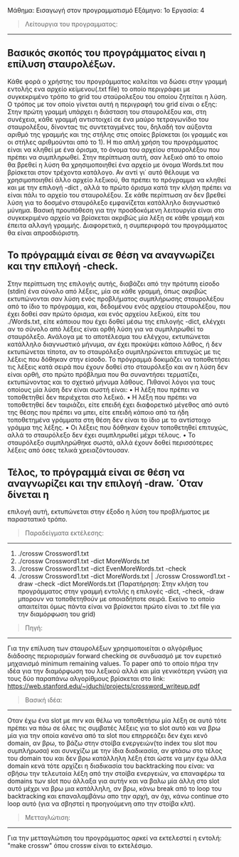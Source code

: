 Μάθημα: Εισαγωγή στον προγραμματισμό
Εξάμηνο: 1ο
Εργασία: 4

>Λείτουργια του προγραμματος:
-----------------------------
## Βασικός σκοπός του προγράμματος είναι η επίλυση σταυρολέξων.
Κάθε φορά ο χρήστης του προγράμματος καλείται να δώσει στην γραμμή εντολής ενα αρχείο κείμενου(.txt file)
το οποίο περιγράφει με συγκεκριμένο τρόπο το grid του σταύρολεξου του οποίου ζητείται η λύση.
Ο τρόπος με τον οποίο γίνεται αυτή η περιγραφή του grid είναι ο εξης: 
Στην πρώτη γραμμή υπάρχει η διάσταση του σταυρολέξου και, στη συνέχεια,
κάθε γραμμή αντιστοιχεί σε ένα μαύρο τετραγωνίδιο του σταυρολέξου, δίνοντας τις
συντεταγμένες του, δηλαδή τον αύξοντα αριθμό της γραμμής και της στήλης στις οποίες βρίσκεται
(οι γραμμές και οι στήλες αριθμούνται από το 1). Η πιο απλή χρήση του προγράμματος είναι να 
κληθεί με ένα όρισμα, το όνομα του αρχείου σταυρολέξου που πρέπει να συμπληρωθεί. Στην περίπτωση
αυτή, σαν λεξικό από το οποίο θα βρεθεί η λύση θα χρησιμοποιηθεί ένα αρχείο με
όνομα Words.txt που βρίσκεται στον τρέχοντα κατάλογο. Αν αντί γι΄ αυτό θέλουμε να
χρησιμοποιηθεί άλλο αρχείο λεξικού, θα πρέπει το πρόγραμμα να κληθεί και με την επιλογή -dict
<dictionaryfile>, αλλά το πρώτο όρισμα κατά την κλήση πρέπει να είναι πάλι το αρχείο του σταυρολέξου. 
Σε κάθε περίπτωση αν δεν βρεθεί λύση για το δοσμένο σταυρόλεξο εμφανίζεται κατάλληλο διαγνωστικό μύνημα.
Βασική προυπόθεση για την προσδοκόμενη λειτουργία είναι στο συγκεκριμένο αρχείο να βρίσκεται ακριβώς
μία λέξη σε κάθε γραμμή και έπειτα αλλαγή γραμμής. Διαφορετικά, η συμπεριφορά του προγράμματος θα είναι 
απροσδιόριστη.

## Το πρόγραμμά είναι σε θέση να αναγνωρίζει και την επιλογή -check.
Στην περίπτωση της επιλογής αυτής, διαβάζει από την πρότυπη είσοδο (stdin) ένα σύνολο από λέξεις, 
μία σε κάθε γραμμή, όπως ακριβώς εκτυπώνονται σαν λύση ενός προβλήματος συμπλήρωσης σταυρολέξου από το
ίδιο το πρόγραμμα, και, δεδομένου ενός αρχείου σταυρολέξου, που έχει δοθεί σαν πρώτο όρισμα, και
ενός αρχείου λεξικού, είτε του ./Words.txt, είτε κάποιου που έχει δοθεί μέσω της επιλογής -dict,
ελέγχει αν το σύνολο από λέξεις είναι ορθή λύση για να συμπληρωθεί το σταυρόλεξο. Ανάλογα
με το αποτέλεσμα του ελέγχου, εκτυπώνεται κατάλληλο διαγνωστικό μήνυμα, αν έχει προκύψει
κάποιο λάθος, ή δεν εκτυπώνεται τίποτα, αν το σταυρόλεξο συμπληρώνεται επιτυχώς με τις λέξεις
που δόθηκαν στην είσοδο. Το πρόγραμμά δοκιμάζει να τοποθετήσει τις λέξεις κατά
σειρά που έχουν δοθεί στο σταυρόλεξο και αν η λύση δεν είναι ορθή, στο πρώτο πρόβλημα που θα
συναντήσει τερματίζει, εκτυπώνοντας και το σχετικό μήνυμα λάθους. Πιθανοί λόγοι για τους
οποίους μία λύση δεν είναι σωστή είναι:
• Η λέξη που πρέπει να τοποθετηθεί δεν περιέχεται στο λεξικό.
• Η λέξη που πρέπει να τοποθετηθεί δεν ταιριάζει, είτε επειδή έχει διαϕορετικό μέγεθος από αυτό
της θέσης που πρέπει να μπει, είτε επειδή κάποιο από τα ήδη τοποθετημένα γράμματα στη θέση
δεν είναι το ίδιο με το αντίστοιχο γράμμα της λέξης.
• Οι λέξεις που δόθηκαν έχουν τοποθετηθεί επιτυχώς, αλλά το σταυρόλεξο δεν έχει συμπληρωθεί
μέχρι τέλους.
• Το σταυρόλεξο συμπληρώθηκε σωστά, αλλά έχουν δοθεί περισσότερες λέξεις από όσες τελικά
χρειαζόντουσαν.

## Τέλος, το πρόγραμμά είναι σε θέση να αναγνωρίζει και την επιλογή -draw. ΄Οταν δίνεται η
επιλογή αυτή, εκτυπώνεται στην έξοδο η λύση του προβλήματος με παραστατικό τρόπο.

>Παραδείγματα εκτέλεσης:
------------------------
1. ./crossw Crossword1.txt    
2. ./crossw Crossword1.txt -dict MoreWords.txt
3. ./crossw Crossword1.txt -dict EvenMoreWords.txt -check
4. ./crossw Crossword1.txt -dict MoreWords.txt | ./crossw Crossword1.txt -draw -check -dict MoreWords.txt
(Παρατήρηση: Στην κλήση του προγράμματος στην γραμμή εντολής η επιλογές -dict, -check, -draw μπορουν να 
τοποθετηθούν με οποιαδήποτε σειρά. Εκείνο το οποίο απαιτείται όμως πάντα είναι να βρίσκεται πρώτο είναι το
.txt file για την διαμόρφωση του grid)

>Πηγή:
------------------
Για την επίλυση των σταυρολέξων χρησιμοποιείται ο αλγόριθμος διάδοσης περιορισμών forward checking 
σε συνδυασμό με τον ευρετικό μηχανισμό minimum remaining values. Το paper από το οποίο 
πήρα την ιδέα για την διαμόρφωση του λεξικού αλλά και μία γενικότερη γνώση για 
τους δύο παραπάνω αλγορίθμους βρίσκεται στο link: https://web.stanford.edu/~jduchi/projects/crossword_writeup.pdf

>Βασική ιδέα:
-------------
Οταν έχω ένα slot με mrv και θέλω να τοποθετήσω μία λέξη σε αυτό τότε πρέπει να πάω σε όλες τις 
συμβατές λέξεις για το slot αυτό και να βρω μία για την οποία κανένα από τα slot που επηρρεάζει 
δεν έχει κενό domain, αν βρω, το βάζω στην στοίβα ενεργειών(το index του slot που συμπλήρωσα) 
και συνεχίζω με την ίδια διαδικασία, αν φτάσω στο τέλος του domain του και δεν βρω κατάλληλη λέξη
έτσι ώστε να μην έχω άλλα domain κενά τότε αρχίζει η διαδικασία του backtracking που είναι: 
να σβήσω την τελευταία λέξη από την στοίβα ενεργειών, να επαναφέρω τα domains των slot που άλλαξα
για αυτήν και να βαλω μία άλλη στο slot αυτό μέχρι να βρω μια κατάλληλη, αν βρω, κάνω break από 
το loop του backtracking και επαναλαμβάνω απο την αρχή, αν όχι, κάνω continue στο loop αυτό
(για να σβηστεί η προηγούμενη απο την στοίβα κλπ).

>Μετταγλώτιση:
--------------
Για την μετταγλώτιση του προγράμματος αρκεί να εκτελεστεί η εντολή: "make crossw" 
όπου crossw είναι το εκτελέσιμο.




